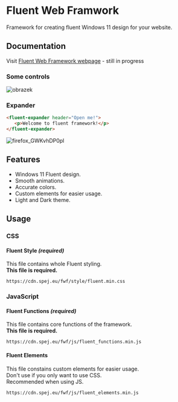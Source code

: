 # Fluent Web Framwork
 Framework for creating fluent Windows 11 design for your website.
 
## Documentation
Visit [Fluent Web Framework webpage](https://cdn.spej.eu/fwf/showcase/) - still in progress
### Some controls
![obrazek](https://user-images.githubusercontent.com/53868994/151600056-709ddcb5-838a-4f69-a518-a249130aa712.png)
### Expander
```html
<fluent-expander header="Open me!">
   <p>Welcome to fluent framework!</p>
</fluent-expander>
```
![firefox_GWKvhDP0pl](https://user-images.githubusercontent.com/53868994/151600680-22a9beb1-b5e1-42b2-b3c4-115aed8be7fc.gif)

## Features
- Windows 11 Fluent design.
- Smooth animations.
- Accurate colors.
- Custom elements for easier usage.
- Light and Dark theme.

## Usage
### CSS
#### Fluent Style ***(required)***
This file contains whole Fluent styling.<br>
**This file is required.**
```
https://cdn.spej.eu/fwf/style/fluent.min.css
```
### JavaScript
#### Fluent Functions ***(required)***
This file contains core functions of the framework.<br>
**This file is required.**
```
https://cdn.spej.eu/fwf/js/fluent_functions.min.js
```
#### Fluent Elements
This file constains custom elements for easier usage.<br>
Don't use if you only want to use CSS.<br>
Recommended when using JS.
```
https://cdn.spej.eu/fwf/js/fluent_elements.min.js
```
